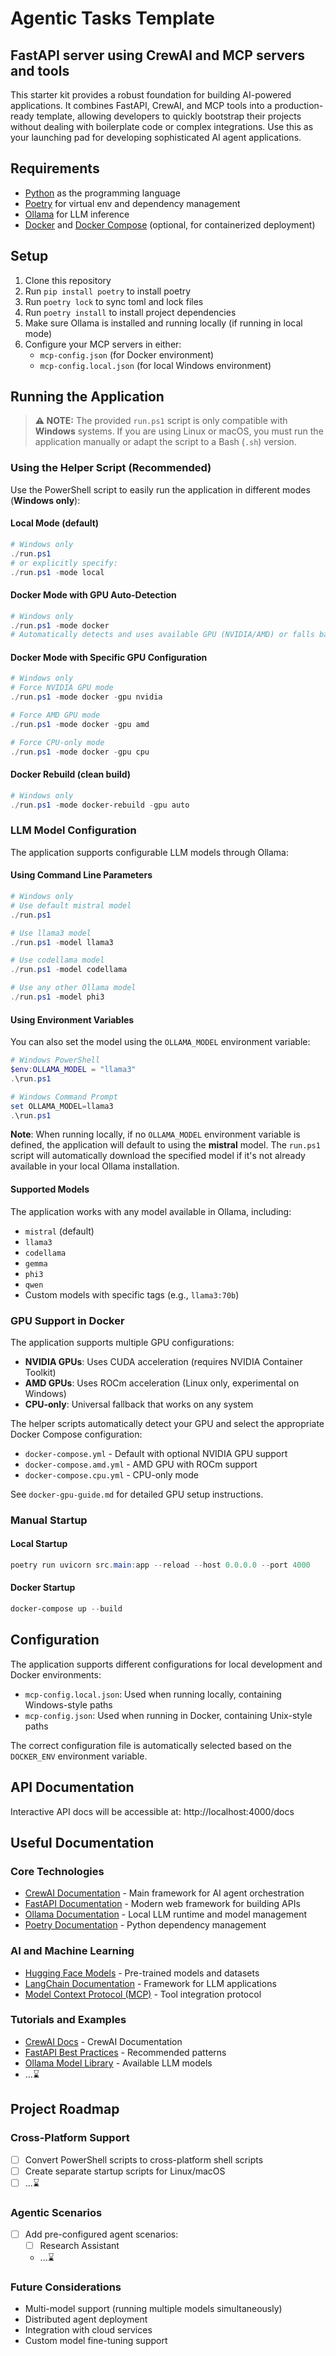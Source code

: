 # Agentic Tasks Template

## FastAPI server using CrewAI and MCP servers and tools

This starter kit provides a robust foundation for building AI-powered applications. It combines FastAPI, CrewAI, and MCP tools into a production-ready template, allowing developers to quickly bootstrap their projects without dealing with boilerplate code or complex integrations. Use this as your launching pad for developing sophisticated AI agent applications.

## Requirements
- [Python](https://www.python.org/downloads/release/python-31210/) as the programming language
- [Poetry](https://python-poetry.org) for virtual env and dependency management
- [Ollama](https://ollama.com/) for LLM inference
- [Docker](https://www.docker.com/) and [Docker Compose](https://docs.docker.com/compose/) (optional, for containerized deployment)

## Setup
1. Clone this repository
2. Run `pip install poetry` to install poetry
3. Run `poetry lock` to sync toml and lock files
3. Run `poetry install` to install project dependencies
4. Make sure Ollama is installed and running locally (if running in local mode)
5. Configure your MCP servers in either:
   - `mcp-config.json` (for Docker environment)
   - `mcp-config.local.json` (for local Windows environment)


## Running the Application

> **⚠️ NOTE:**
> The provided `run.ps1` script is only compatible with **Windows** systems. If you are using Linux or macOS, you must run the application manually or adapt the script to a Bash (`.sh`) version.

### Using the Helper Script (Recommended)

Use the PowerShell script to easily run the application in different modes (**Windows only**):

#### Local Mode (default)

```powershell
# Windows only
./run.ps1
# or explicitly specify:
./run.ps1 -mode local
```

#### Docker Mode with GPU Auto-Detection

```powershell
# Windows only
./run.ps1 -mode docker
# Automatically detects and uses available GPU (NVIDIA/AMD) or falls back to CPU
```

#### Docker Mode with Specific GPU Configuration

```powershell
# Windows only
# Force NVIDIA GPU mode
./run.ps1 -mode docker -gpu nvidia

# Force AMD GPU mode  
./run.ps1 -mode docker -gpu amd

# Force CPU-only mode
./run.ps1 -mode docker -gpu cpu
```

#### Docker Rebuild (clean build)

```powershell
# Windows only
./run.ps1 -mode docker-rebuild -gpu auto
```

### LLM Model Configuration

The application supports configurable LLM models through Ollama:

#### Using Command Line Parameters

```powershell
# Windows only
# Use default mistral model
./run.ps1

# Use llama3 model
./run.ps1 -model llama3

# Use codellama model
./run.ps1 -model codellama

# Use any other Ollama model
./run.ps1 -model phi3
```

#### Using Environment Variables
You can also set the model using the `OLLAMA_MODEL` environment variable:

```powershell
# Windows PowerShell
$env:OLLAMA_MODEL = "llama3"
.\run.ps1

# Windows Command Prompt
set OLLAMA_MODEL=llama3
.\run.ps1
```

**Note**: When running locally, if no `OLLAMA_MODEL` environment variable is defined, the application will default to using the **mistral** model. The `run.ps1` script will automatically download the specified model if it's not already available in your local Ollama installation.

#### Supported Models
The application works with any model available in Ollama, including:
- `mistral` (default)
- `llama3`
- `codellama`
- `gemma`
- `phi3`
- `qwen`
- Custom models with specific tags (e.g., `llama3:70b`)

### GPU Support in Docker

The application supports multiple GPU configurations:

- **NVIDIA GPUs**: Uses CUDA acceleration (requires NVIDIA Container Toolkit)
- **AMD GPUs**: Uses ROCm acceleration (Linux only, experimental on Windows)
- **CPU-only**: Universal fallback that works on any system

The helper scripts automatically detect your GPU and select the appropriate Docker Compose configuration:
- `docker-compose.yml` - Default with optional NVIDIA GPU support
- `docker-compose.amd.yml` - AMD GPU with ROCm support  
- `docker-compose.cpu.yml` - CPU-only mode

See `docker-gpu-guide.md` for detailed GPU setup instructions.

### Manual Startup

#### Local Startup
```powershell
poetry run uvicorn src.main:app --reload --host 0.0.0.0 --port 4000
```

#### Docker Startup
```powershell
docker-compose up --build
```

## Configuration

The application supports different configurations for local development and Docker environments:

- `mcp-config.local.json`: Used when running locally, containing Windows-style paths
- `mcp-config.json`: Used when running in Docker, containing Unix-style paths

The correct configuration file is automatically selected based on the `DOCKER_ENV` environment variable.

## API Documentation

Interactive API docs will be accessible at:
http://localhost:4000/docs

## Useful Documentation

### Core Technologies
- [CrewAI Documentation](https://docs.crewai.com/en/introduction) - Main framework for AI agent orchestration
- [FastAPI Documentation](https://fastapi.tiangolo.com/) - Modern web framework for building APIs
- [Ollama Documentation](https://ollama.ai/docs) - Local LLM runtime and model management
- [Poetry Documentation](https://python-poetry.org/docs/) - Python dependency management

### AI and Machine Learning
- [Hugging Face Models](https://huggingface.co/models) - Pre-trained models and datasets
- [LangChain Documentation](https://python.langchain.com/docs/get_started/introduction) - Framework for LLM applications
- [Model Context Protocol (MCP)](https://microsoft.github.io/vscode-extension-samples/mcp-sample/) - Tool integration protocol

### Tutorials and Examples
- [CrewAI Docs](https://docs.crewai.com/en/introduction) - CrewAI Documentation
- [FastAPI Best Practices](https://fastapi.tiangolo.com/tutorial/) - Recommended patterns
- [Ollama Model Library](https://ollama.ai/library) - Available LLM models
- ...⌛

## Project Roadmap

### Cross-Platform Support
- [ ] Convert PowerShell scripts to cross-platform shell scripts
- [ ] Create separate startup scripts for Linux/macOS
- [ ] ...⌛

### Agentic Scenarios
- [ ] Add pre-configured agent scenarios:
  - [ ] Research Assistant
  - ...⌛

### Future Considerations
- Multi-model support (running multiple models simultaneously)
- Distributed agent deployment
- Integration with cloud services
- Custom model fine-tuning support
